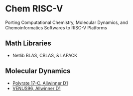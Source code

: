 # Chem RISC-V

Porting Computational Chemistry, Molecular Dynamics, and Chemoinformatics Softwares to RISC-V Platforms

## Math Libraries

- Netlib BLAS, CBLAS, & LAPACK

## Molecular Dynamics

- [Polyrate 17-C, Allwinner D1](https://github.com/mizu-bai/Chem-RISC-V/blob/main/Molecular-Dyanmics/Polyrate-17-C-on-Allwinner-D1.md)
- [VENUS96, Allwinner D1](https://github.com/mizu-bai/Chem-RISC-V/blob/main/Molecular-Dyanmics/VENUS96-on-Allwinner-D1.md)
